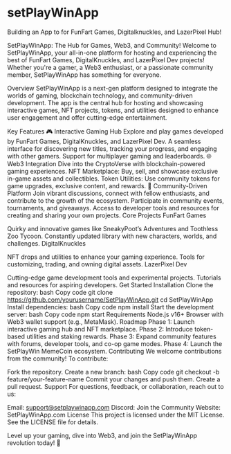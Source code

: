 # setPlayWinApp
Building an App to for FunFart Games, Digitalknuckles, and LazerPixel Hub!

SetPlayWinApp: The Hub for Games, Web3, and Community!
Welcome to SetPlayWinApp, your all-in-one platform for hosting and experiencing the best of FunFart Games, DigitalKnuckles, and LazerPixel Dev projects! Whether you're a gamer, a Web3 enthusiast, or a passionate community member, SetPlayWinApp has something for everyone.

Overview
SetPlayWinApp is a next-gen platform designed to integrate the worlds of gaming, blockchain technology, and community-driven development. The app is the central hub for hosting and showcasing interactive games, NFT projects, tokens, and utilities designed to enhance user engagement and offer cutting-edge entertainment.

Key Features
🎮 Interactive Gaming Hub
Explore and play games developed by FunFart Games, DigitalKnuckles, and LazerPixel Dev.
A seamless interface for discovering new titles, tracking your progress, and engaging with other gamers.
Support for multiplayer gaming and leaderboards.
🌐 Web3 Integration
Dive into the CryptoVerse with blockchain-powered gaming experiences.
NFT Marketplace: Buy, sell, and showcase exclusive in-game assets and collectibles.
Token Utilities: Use community tokens for game upgrades, exclusive content, and rewards.
🤝 Community-Driven Platform
Join vibrant discussions, connect with fellow enthusiasts, and contribute to the growth of the ecosystem.
Participate in community events, tournaments, and giveaways.
Access to developer tools and resources for creating and sharing your own projects.
Core Projects
FunFart Games

Quirky and innovative games like SneakyPoot’s Adventures and Toothless Zoo Tycoon.
Constantly updated library with new characters, worlds, and challenges.
DigitalKnuckles

NFT drops and utilities to enhance your gaming experience.
Tools for customizing, trading, and owning digital assets.
LazerPixel Dev

Cutting-edge game development tools and experimental projects.
Tutorials and resources for aspiring developers.
Get Started
Installation
Clone the repository:
bash
Copy code
git clone https://github.com/yourusername/SetPlayWinApp.git
cd SetPlayWinApp
Install dependencies:
bash
Copy code
npm install
Start the development server:
bash
Copy code
npm start
Requirements
Node.js v16+
Browser with Web3 wallet support (e.g., MetaMask).
Roadmap
Phase 1: Launch interactive gaming hub and NFT marketplace.
Phase 2: Introduce token-based utilities and staking rewards.
Phase 3: Expand community features with forums, developer tools, and co-op game modes.
Phase 4: Launch the SetPlayWin MemeCoin ecosystem.
Contributing
We welcome contributions from the community! To contribute:

Fork the repository.
Create a new branch:
bash
Copy code
git checkout -b feature/your-feature-name
Commit your changes and push them.
Create a pull request.
Support
For questions, feedback, or collaboration, reach out to us:

Email: support@setplaywinapp.com
Discord: Join the Community
Website: SetPlayWinApp.com
License
This project is licensed under the MIT License. See the LICENSE file for details.

Level up your gaming, dive into Web3, and join the SetPlayWinApp revolution today! 🚀
